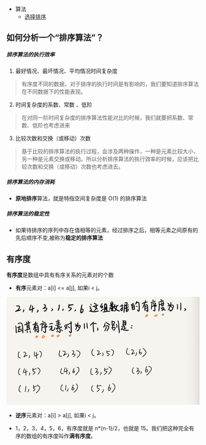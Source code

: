 - 算法
    - [选择排序](/algo/selection)


## 如何分析一个“排序算法”？

##### 排序算法的执行效率
1. 最好情况、最坏情况、平均情况时间复杂度
> 有序度不同的数据，对于排序的执行时间是有影响的，我们要知道排序算法在不同数据下的性能表现。
2. 时间复杂度的系数、常数 、低阶
> 在对同一阶时间复杂度的排序算法性能对比的时候，我们就要把系数、常数、低阶也考虑进来
3. 比较次数和交换（或移动）次数
> 基于比较的排序算法的执行过程，会涉及两种操作，一种是元素比较大小，另一种是元素交换或移动。所以分析排序算法的执行效率的时候，应该把比较次数和交换（或移动）次数也考虑进去。

#####  排序算法的内存消耗
- **原地排序**算法，就是特指空间复杂度是 O(1) 的排序算法

##### 排序算法的稳定性

- 如果待排序的序列中存在值相等的元素，经过排序之后，相等元素之间原有的先后顺序不变,被称为**稳定的排序算法**

## 有序度

**有序度**是数组中具有有序关系的元素对的个数

- **有序**元素对：a[i] <= a[j], 如果i < j。

![](./images/youxudu.jpg)

- **逆序**元素对：a[i] > a[j], 如果i < j。

- 1，2，3，4，5，6，有序度就是 n*(n-1)/2，也就是 15。我们把这种完全有序的数组的有序度叫作**满有序度**。